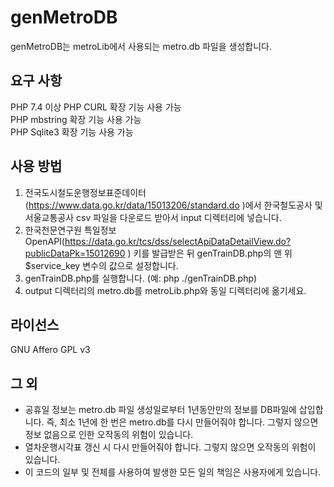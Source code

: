# genMetroDB
genMetroDB는 metroLib에서 사용되는 metro.db 파일을 생성합니다.

## 요구 사항
PHP 7.4 이상
PHP CURL 확장 기능 사용 가능   
PHP mbstring 확장 기능 사용 가능   
PHP Sqlite3 확장 기능 사용 가능   

## 사용 방법
1. 전국도시철도운행정보표준데이터(https://www.data.go.kr/data/15013206/standard.do )에서 한국철도공사 및 서울교통공사 csv 파일을 다운로드 받아서 input 디렉터리에 넣습니다.   
2. 한국천문연구원 특일정보 OpenAPI(https://data.go.kr/tcs/dss/selectApiDataDetailView.do?publicDataPk=15012690 ) 키를 발급받은 뒤 genTrainDB.php의 맨 위 $service_key 변수의 값으로 설정합니다.   
3. genTrainDB.php를 실행합니다. (예: php ./genTrainDB.php)   
4. output 디렉터리의 metro.db를 metroLib.php와 동일 디렉터리에 옮기세요.   

## 라이선스
GNU Affero GPL v3

## 그 외
* 공휴일 정보는 metro.db 파일 생성일로부터 1년동안만의 정보를 DB파일에 삽입합니다. 즉, 최소 1년에 한 번은 metro.db를 다시 만들어줘야 합니다. 그렇지 않으면 정보 없음으로 인한 오작동의 위험이 있습니다.   
* 열차운행시각표 갱신 시 다시 만들어줘야 합니다. 그렇지 않으면 오작동의 위험이 있습니다.   
* 이 코드의 일부 및 전체를 사용하여 발생한 모든 일의 책임은 사용자에게 있습니다.   